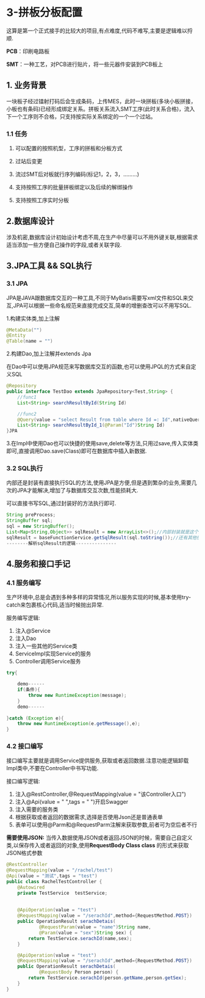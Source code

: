 # 3-拼板分板配置
这算是第一个正式接手的比较大的项目,有点难度,代码不难写,主要是逻辑难以捋顺.

**PCB**：印刷电路板

**SMT**：一种工艺，对PCB进行贴片，将一些元器件安装到PCB板上

## 1. 业务背景

一块板子经过镭射打码后会生成条码，上传MES，此时一块拼板(多块小板拼接，小板也有条码)已经形成绑定关系。拼板关系流入SMT工序(此时关系合格)，流入下一个工序则不合格，只支持按实际关系绑定的一个一个过站。

### 1.1 任务

1. 可以配置的按照机型，工序的拼板和分板方式
    
2. 过站后变更
    
3. 流过SMT后对板就行序列编码(标记1，2，3，.........)
    
4. 支持按照工序的批量拼板绑定以及后续的解绑操作
    
5. 支持按照工序实时分板

## 2.数据库设计
涉及机密,数据库设计初始设计考虑不周,在生产中尽量可以不用外键关联,根据需求适当添加一些方便自己操作的字段,或者关联字段.

## 3.JPA工具 && SQL执行

### 3.1 JPA
JPA是JAVA跟数据库交互的一种工具,不同于MyBatis需要写xml文件和SQL来交互,JPA可以根据一些命名规范来直接完成交互,简单的增删查改可以不用写SQL.

1.构建实体类,加上注解
```java
@MetaData("")  
@Entity  
@Table(name = "")
```
2.构建Dao,加上注解并extends Jpa

在Dao中可以使用JPA规范来写数据库交互的函数,也可以使用JPQL的方式来自定义SQL
```java
@Repository  
public interface TestDao extends JpaRepository<Test,String> {
	//func1
	List<String> searchResultById(String Id)

	//func2
	@Query(value = "select Result from table where Id =: Id",nativeQuery = true)
	List<String> searchResultById_1(@Param("Id")String Id)
}JPA
```
3.在Impl中使用Dao也可以快捷的使用save,delete等方法,只用过save,传入实体类即可,直接调用Dao.save(Class)即可在数据库中插入新数据.


### 3.2 SQL执行
内部还是封装有直接执行SQL的方法,使用JPA是方便,但是遇到繁杂的业务,需要几次的JPA才能解决,增加了与数据库交互次数,性能损耗大.

可以直接书写SQL,通过封装好的方法执行即可.
```java
String preProcess;  
StringBuffer sql;  
sql = new StringBuffer();
List<Map<String,Object>> sqlResult = new ArrayList<>();//内部封装就是这个返回类型
sqlResult = baseFunctionService.getSqlResult(sql.toString());//还有其他很多方法,一般查询用这个
--------解析sqlResult的逻辑---------------

```
## 4.服务和接口手记
### 4.1 服务编写
生产环境中,总是会遇到多种多样的异常情况,所以服务实现的时候,基本使用try-catch来包裹核心代码,适当时候抛出异常.

服务编写逻辑:

1. 注入@Service
2. 注入Dao
3. 注入一些其他的Service类
4. ServiceImpl实现Service的服务
5. Controller调用Service服务

```java
try{

	demo------
	if(条件){
		throw new RuntimeException(message);
	}
	demo------
	
}catch (Exception e){  
    throw new RuntimeException(e.getMessage(),e);  
}
```
### 4.2 接口编写
接口编写主要就是调用Service提供服务,获取或者返回数据.注意功能逻辑卸载Impl类中,不要在Controller中书写功能.

接口编写逻辑:

1. 注入@RestController,@RequestMapping(value = "该Controller入口")
2. 注入@Api(value = " ",tags = " ")开启Swagger
3. 注入需要的服务类
4. 根据获取或者返回的数据需求,选择是否使用Json还是普通表单
5. 表单可以使用@Parm和@RequestParm注解来获取参数,前者可为空后者不行

**需要使用JSON:** 当传入数据使用JSON或者返回JSON的时候，需要自己自定义类,以保存传入或者返回的对象,使用**RequestBody Class class** 的形式来获取JSON格式参数  

```java
@RestController  
@RequestMapping(value = "/rachel/test")  
@Api(value = "测试",tags = "test")  
public class RachelTestController {  
    @Autowired  
    private TestService  testService;  
  
  
    @ApiOperation(value = "test")  
	@RequestMapping(value = "/serachId",method={RequestMethod.POST})  
	public OperationResult serachDetais(  
	        @RequestParam(value = "name")String name,  
	        @Param(value = "sex")String sex) {  
	    return TestService.serachId(name,sex);  
	}

	@ApiOperation(value = "test")  
	@RequestMapping(value = "/serachId",method={RequestMethod.POST})  
	public OperationResult serachDetais(  
	        @RequestBody Person person) {  
	    return TestService.serachId(person.getName,person.getSex);  
	}
}
```

